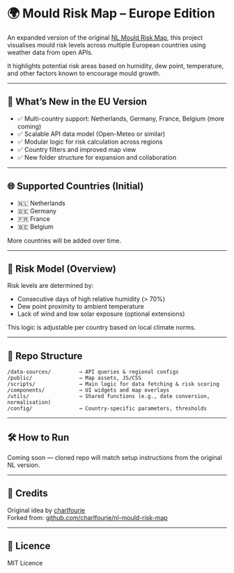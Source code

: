 # 🌍 Mould Risk Map – Europe Edition

An expanded version of the original [NL Mould Risk Map](https://github.com/charlfourie/nl-mould-risk-map), this project visualises mould risk levels across multiple European countries using weather data from open APIs.

It highlights potential risk areas based on humidity, dew point, temperature, and other factors known to encourage mould growth.

---

## 🚀 What’s New in the EU Version

- ✅ Multi-country support: Netherlands, Germany, France, Belgium (more coming)
- ✅ Scalable API data model (Open-Meteo or similar)
- ✅ Modular logic for risk calculation across regions
- ✅ Country filters and improved map view
- ✅ New folder structure for expansion and collaboration

---

## 🌐 Supported Countries (Initial)

- 🇳🇱 Netherlands
- 🇩🇪 Germany
- 🇫🇷 France
- 🇧🇪 Belgium

More countries will be added over time.

---

## 🧪 Risk Model (Overview)

Risk levels are determined by:
- Consecutive days of high relative humidity (> 70%)
- Dew point proximity to ambient temperature
- Lack of wind and low solar exposure (optional extensions)

This logic is adjustable per country based on local climate norms.

---

## 🧱 Repo Structure

```
/data-sources/         → API queries & regional configs
/public/               → Map assets, JS/CSS
/scripts/              → Main logic for data fetching & risk scoring
/components/           → UI widgets and map overlays
/utils/                → Shared functions (e.g., date conversion, normalisation)
/config/               → Country-specific parameters, thresholds
```

---

## 🛠 How to Run

Coming soon — cloned repo will match setup instructions from the original NL version.

---

## 🤝 Credits

Original idea by [charlfourie](https://github.com/charlfourie)  
Forked from: [github.com/charlfourie/nl-mould-risk-map](https://github.com/charlfourie/nl-mould-risk-map)

---

## 📜 Licence

MIT Licence
